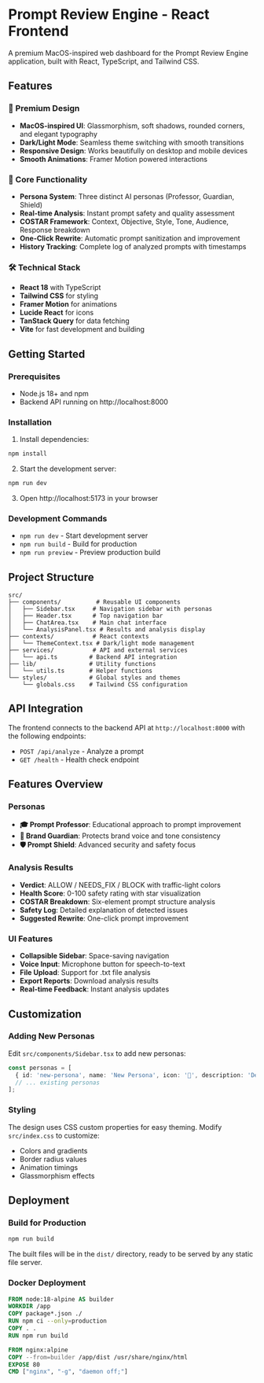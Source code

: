 # Prompt Review Engine - React Frontend

A premium MacOS-inspired web dashboard for the Prompt Review Engine application, built with React, TypeScript, and Tailwind CSS.

## Features

### 🎨 Premium Design
- **MacOS-inspired UI**: Glassmorphism, soft shadows, rounded corners, and elegant typography
- **Dark/Light Mode**: Seamless theme switching with smooth transitions
- **Responsive Design**: Works beautifully on desktop and mobile devices
- **Smooth Animations**: Framer Motion powered interactions

### 🎯 Core Functionality
- **Persona System**: Three distinct AI personas (Professor, Guardian, Shield)
- **Real-time Analysis**: Instant prompt safety and quality assessment
- **COSTAR Framework**: Context, Objective, Style, Tone, Audience, Response breakdown
- **One-Click Rewrite**: Automatic prompt sanitization and improvement
- **History Tracking**: Complete log of analyzed prompts with timestamps

### 🛠️ Technical Stack
- **React 18** with TypeScript
- **Tailwind CSS** for styling
- **Framer Motion** for animations
- **Lucide React** for icons
- **TanStack Query** for data fetching
- **Vite** for fast development and building

## Getting Started

### Prerequisites
- Node.js 18+ and npm
- Backend API running on http://localhost:8000

### Installation

1. Install dependencies:
```bash
npm install
```

2. Start the development server:
```bash
npm run dev
```

3. Open http://localhost:5173 in your browser

### Development Commands

- `npm run dev` - Start development server
- `npm run build` - Build for production
- `npm run preview` - Preview production build

## Project Structure

```
src/
├── components/          # Reusable UI components
│   ├── Sidebar.tsx     # Navigation sidebar with personas
│   ├── Header.tsx      # Top navigation bar
│   ├── ChatArea.tsx    # Main chat interface
│   └── AnalysisPanel.tsx # Results and analysis display
├── contexts/           # React contexts
│   └── ThemeContext.tsx # Dark/light mode management
├── services/           # API and external services
│   └── api.ts         # Backend API integration
├── lib/               # Utility functions
│   └── utils.ts       # Helper functions
└── styles/            # Global styles and themes
    └── globals.css    # Tailwind CSS configuration
```

## API Integration

The frontend connects to the backend API at `http://localhost:8000` with the following endpoints:

- `POST /api/analyze` - Analyze a prompt
- `GET /health` - Health check endpoint

## Features Overview

### Personas
- **🎓 Prompt Professor**: Educational approach to prompt improvement
- **🏢 Brand Guardian**: Protects brand voice and tone consistency
- **🛡️ Prompt Shield**: Advanced security and safety focus

### Analysis Results
- **Verdict**: ALLOW / NEEDS_FIX / BLOCK with traffic-light colors
- **Health Score**: 0-100 safety rating with star visualization
- **COSTAR Breakdown**: Six-element prompt structure analysis
- **Safety Log**: Detailed explanation of detected issues
- **Suggested Rewrite**: One-click prompt improvement

### UI Features
- **Collapsible Sidebar**: Space-saving navigation
- **Voice Input**: Microphone button for speech-to-text
- **File Upload**: Support for .txt file analysis
- **Export Reports**: Download analysis results
- **Real-time Feedback**: Instant analysis updates

## Customization

### Adding New Personas
Edit `src/components/Sidebar.tsx` to add new personas:

```typescript
const personas = [
  { id: 'new-persona', name: 'New Persona', icon: '🎯', description: 'Description here' },
  // ... existing personas
];
```

### Styling
The design uses CSS custom properties for easy theming. Modify `src/index.css` to customize:
- Colors and gradients
- Border radius values
- Animation timings
- Glassmorphism effects

## Deployment

### Build for Production
```bash
npm run build
```

The built files will be in the `dist/` directory, ready to be served by any static file server.

### Docker Deployment
```dockerfile
FROM node:18-alpine AS builder
WORKDIR /app
COPY package*.json ./
RUN npm ci --only=production
COPY . .
RUN npm run build

FROM nginx:alpine
COPY --from=builder /app/dist /usr/share/nginx/html
EXPOSE 80
CMD ["nginx", "-g", "daemon off;"]
```
